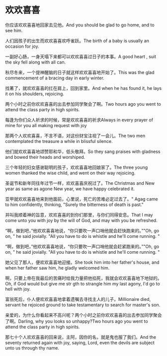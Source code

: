 # 欢欢喜喜

<p><span class="chinese">你应该欢欢喜喜地回家去见他。</span><span class="english">And you should be glad to go home, and to see him.</span></p>

<p><span class="chinese">人们因孩子的出生而欢欢喜喜欢呼雀跃。</span><span class="english">The birth of a baby is usually an occasion for joy.</span></p>

<p><span class="chinese">一副好心肠，一身天塌下来都可以欢欢喜喜过日子的本事。</span><span class="english">A good heart , suit the sky fell along with all can.</span></p>

<p><span class="chinese">秋尽冬来，一个提神醒脑的日子就这样欢欢喜喜地开始了。</span><span class="english">This was the glad commencement of a bracing day in early winter.</span></p>

<p><span class="chinese">找著了，就欢欢喜喜的扛在肩上，回到家里。</span><span class="english">And when he has found it, he lays it on his shoulders, rejoicing.</span></p>

<p><span class="chinese">两个小时之前你欢欢喜喜的出去参加同学聚会了啊。</span><span class="english">Two hours ago you went to attend the class party in high spirits.</span></p>

<p><span class="chinese">每逢为你们众人祈求的时候，常是欢欢喜喜的祈求</span><span class="english">Always in every prayer of mine for you all making request with joy</span></p>

<p><span class="chinese">那两个人欢欢喜喜，不言不语，对这份财宝注视了一会儿。</span><span class="english">The two men contemplated the treasure a while in blissful silence.</span></p>

<p><span class="chinese">他们就欢欢喜喜地颂赞耶和华，低头敬拜。</span><span class="english">So they sang praises with gladness and bowed their heads and worshiped.</span></p>

<p><span class="chinese">三个年轻的妇女感谢聪明的孩子，欢欢喜喜地回娘家了。</span><span class="english">The three young women thanked the wise child, and went on their way rejoicing.</span></p>

<p><span class="chinese">圣诞节和新年同往年过节一样，欢欢喜喜庆祝过了。</span><span class="english">The Christmas and New year as same as agone New year, we have happy celebrated it.</span></p>

<p><span class="chinese">亚甲就欢欢喜喜地来到他面前，心里说，死亡的苦难必定过去了。</span><span class="english">" Agag came to him confidently, thinking, "Surely the bitterness of death is past."</span></p>

<p><span class="chinese">并叫我顺着神的旨意，欢欢喜喜的到你们那里，与你们同得安息。</span><span class="english">That I may come unto you with joy by the will of God, and may with you be refreshed.</span></p>

<p><span class="chinese">“啊，做到吧，”他欢欢喜喜地说，“你只要吹一声口哨他就会赶快跑来的。”</span><span class="english">"Oh, go on, " he said jovially. "All you have to do is whistle and he'll come running. "</span></p>

<p><span class="chinese">“啊，做到吧，”他欢欢喜喜地说，“你只要吹一声口哨他就会赶紧跑来的。”</span><span class="english">"Oh, go on, " he said jovially. "All you have to do is whistle and he'll come running. "</span></p>

<p><span class="chinese">她父见了那人，便欢欢喜喜地迎接。</span><span class="english">She took him into her father's house, and when her father saw him, he gladly welcomed him.</span></p>

<p><span class="chinese">啊，只要上帝在我最后的苦痛时给我力量把他掐死，我就会欢欢喜喜地下地狱的。</span><span class="english">Oh, if God would but give me str gth to strangle him my last agony, I'd go to hell with joy.</span></p>

<p><span class="chinese">富翁死后，仆人便欢欢喜喜地拿着遗嘱去寻找主人的儿子。</span><span class="english">Millionaire died, servant he rejoiced ground to take testamentary to search for master's son.</span></p>

<p><span class="chinese">亲爱的，为什么你看起来不高兴呢？两个小时之前你欢欢喜喜的出去参加同学聚会了啊。</span><span class="english">Darling, why you looks so unhappy?Two hours ago you went to attend the class party in high spirits.</span></p>

<p><span class="chinese">那七十个人欢欢喜喜的回来说，主阿，因你的名，就是鬼也服了我们。</span><span class="english">And the seventy returned again with joy, saying, Lord, even the devils are subject unto us through thy name.</span></p>

